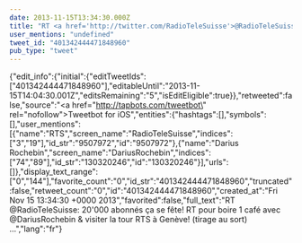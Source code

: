```yaml
---
date: 2013-11-15T13:34:30.000Z
title: "RT <a href='http://twitter.com/RadioTeleSuisse'>@RadioTeleSuisse</a>: 20'000 abonnés ça se fête! RT pour boire 1 café avec <a href='http://twitter.com/DariusRochebin'>@DariusRochebin</a> &amp; visiter la tour RTS à Genève! (tirage au sort) …″"
user_mentions: "undefined"
tweet_id: "401342444471848960"
pub_type: "tweet"
---
```

{"edit_info":{"initial":{"editTweetIds":["401342444471848960"],"editableUntil":"2013-11-15T14:04:30.001Z","editsRemaining":"5","isEditEligible":true}},"retweeted":false,"source":"<a href=\"http://tapbots.com/tweetbot\" rel=\"nofollow\">Tweetbot for iOS</a>","entities":{"hashtags":[],"symbols":[],"user_mentions":[{"name":"RTS","screen_name":"RadioTeleSuisse","indices":["3","19"],"id_str":"9507972","id":"9507972"},{"name":"Darius Rochebin","screen_name":"DariusRochebin","indices":["74","89"],"id_str":"130320246","id":"130320246"}],"urls":[]},"display_text_range":["0","144"],"favorite_count":"0","id_str":"401342444471848960","truncated":false,"retweet_count":"0","id":"401342444471848960","created_at":"Fri Nov 15 13:34:30 +0000 2013","favorited":false,"full_text":"RT @RadioTeleSuisse: 20'000 abonnés ça se fête! RT pour boire 1 café avec @DariusRochebin &amp; visiter la tour RTS à Genève! (tirage au sort) …","lang":"fr"}
